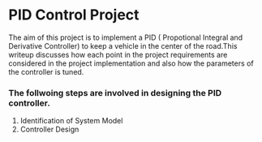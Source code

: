 # PID Control Project

The aim of this project is to implement a PID ( Propotional Integral and Derivative Controller) to keep a vehicle in the center of the road.This writeup discusses how each point in the project requirements are considered in the project implementation and also how the parameters of the controller is tuned.

### The follwoing steps are involved in designing the PID controller.
1. Identification of System Model
2. Controller Design

